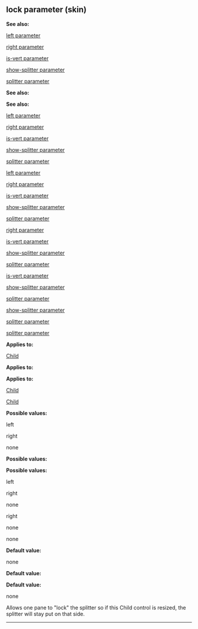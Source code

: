 

 lock parameter (skin)
-----------------------




**See also:** 


[left parameter](#/{skin}/param/left) 

[right parameter](#/{skin}/param/right) 

[is-vert parameter](#/{skin}/param/is-vert) 

[show-splitter parameter](#/{skin}/param/show-splitter) 

[splitter parameter](#/{skin}/param/splitter) 







**See also:** 

**See also:**

[left parameter](#/{skin}/param/left) 

[right parameter](#/{skin}/param/right) 

[is-vert parameter](#/{skin}/param/is-vert) 

[show-splitter parameter](#/{skin}/param/show-splitter) 

[splitter parameter](#/{skin}/param/splitter) 





[left parameter](#/{skin}/param/left)

[right parameter](#/{skin}/param/right) 

[is-vert parameter](#/{skin}/param/is-vert) 

[show-splitter parameter](#/{skin}/param/show-splitter) 

[splitter parameter](#/{skin}/param/splitter) 




[right parameter](#/{skin}/param/right)

[is-vert parameter](#/{skin}/param/is-vert) 

[show-splitter parameter](#/{skin}/param/show-splitter) 

[splitter parameter](#/{skin}/param/splitter) 



[is-vert parameter](#/{skin}/param/is-vert)

[show-splitter parameter](#/{skin}/param/show-splitter) 

[splitter parameter](#/{skin}/param/splitter) 


[show-splitter parameter](#/{skin}/param/show-splitter)

[splitter parameter](#/{skin}/param/splitter) 

[splitter parameter](#/{skin}/param/splitter)


**Applies to:** 


[Child](#/{skin}/control/child) 



**Applies to:** 

**Applies to:**

[Child](#/{skin}/control/child) 

[Child](#/{skin}/control/child)


**Possible values:** 


 left
 
 right
 
 none
 




**Possible values:** 

**Possible values:**

 left
 
 right
 
 none
 



 right
 
 none
 


 none



**Default value:** 


 none
 


**Default value:** 

**Default value:**

 none


 Allows one pane to "lock" the splitter so if this Child control is resized, the splitter will stay put on that side.





---


